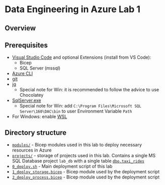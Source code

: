 # Data Engineering in Azure Lab 1

## Overview

## Prerequisites
* [Visual Studio Code](https://code.visualstudio.com/) and optional Extensions (install from VS Code):
    * Bicep
    * SQL Server (mssql)
* [Azure CLI](https://docs.microsoft.com/sv-se/cli/azure/install-azure-cli#install)
* [git](https://git-scm.com/)
* [jq](https://stedolan.github.io/jq/download/)
    * Special note for Win: it is recommended to follow the advice to use Chocolatey
* [SqlServer.exe](https://learn.microsoft.com/en-us/sql/tools/sqlpackage/sqlpackage-download?view=sql-server-ver16)
    * Special note for Win: add `C:\Program Files\Microsoft SQL Server\160\DAC\bin` to user Environment Variable `Path`
* For Windows: enable [WSL](https://learn.microsoft.com/en-us/windows/wsl/install)

## Directory structure
* [`modules/`](./modules) - Bicep modules used in this lab to deploy necessary resources in Azure
* [`projects/`](./projects) - storage of projects used in this lab. Contains a single MS SQL Database project `lab_db` with a single table [`dbo.taxi_rides`](./projects/lab_db/tables/taxi_rides.sql)
* [`0_deploy.sh`](./0_deploy.sh) - Main deployment script of this lab
* [`1_deploy_storage.bicep`](./1_deploy_storage.bicep) - Bicep module used by the deployment script
* [`2_deploy_process.bicep`](./2_deploy_process.bicep) - Bicep module used by the deployment script